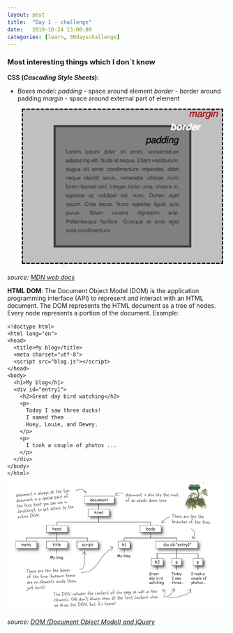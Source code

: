 ```yaml
---
layout: post
title:  "Day 1 - challenge"
date:   2018-10-24 13:00:00
categories: [learn, 30dayschallenge]
---
```

### Most interesting things which I don`t know
**CSS (*Cascading Style Sheets*):**
- Boxes model:
*padding* - space around element
*border* - border around padding
*margin* - space around external part of element
![Box model](/assets/box_model.png)

*source: [MDN web docs](https://developer.mozilla.org/pl/docs/Learn/Getting_started_with_the_web/CSS_basics "MDN web docs")* 

**HTML DOM**:
The Document Object Model (DOM) is the application programming interface (API) to represent and interact with an HTML document.
The DOM represents the HTML document as a tree of nodes. Every node represents a portion of the document.
Example:

```
<!doctype html>
<html lang="en">
<head>
  <title>My blog</title>
  <meta charset="utf-8">
  <script src="blog.js"></script>
</head>
<body>
  <h1>My blog</h1>
  <div id="entry1">
    <h2>Great day bird watching</h2>
    <p>
      Today I saw three ducks!
      I named them
      Huey, Louie, and Dewey.
    </p>
    <p>
      I took a couple of photos ...
    </p>
  </div>
</body>
</html>
```

![HTML DOM](/assets/html_dom.png)

*source: [DOM (Document Object Model) and jQuery](http://cs.wellesley.edu/~cs110/reading/DOM-JQ.html "DOM (Document Object Model) and jQuery")*
